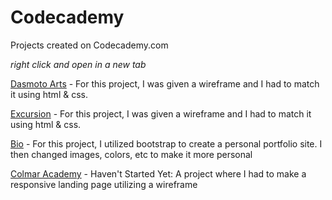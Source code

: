 # Codecademy
 Projects created on Codecademy.com
 
_right click and open in a new tab_

[Dasmoto Arts](https://tiffin-filion.github.io/codecademy/dasmoto-arts/index.html) - For this project, I was given a wireframe and I had to match it using html & css.

[Excursion](https://tiffin-filion.github.io/codecademy/excursion/index.html) - For this project, I was given a wireframe and I had to match it using html & css.

[Bio](https://tiffin-filion.github.io/codecademy/bio/index.html) - For this project, I utilized bootstrap to create a personal portfolio site. I then changed images, colors, etc to make it more personal

[Colmar Academy](https://github.com/tiffin-filion/codecademy/colmar-academy/index.html) - Haven't Started Yet: A project where I had to make a responsive landing page utilizing a wireframe


